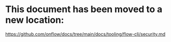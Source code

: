 # This document has been moved to a new location:

https://github.com/onflow/docs/tree/main/docs/tooling/flow-cli/security.md
